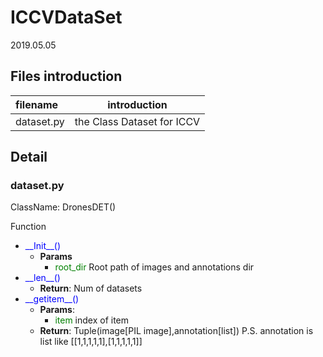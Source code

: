 # ICCVDataSet

2019.05.05

## Files introduction

|filename|introduction|
|:----|:-----:|
|dataset.py|the Class Dataset for ICCV|

## Detail

### dataset.py

ClassName: DronesDET()


Function  
- <font color='blue' >\_\_Init\_\_() </font>
  - **Params** 
    - <font color='green' >root_dir</font> Root path of images and annotations dir
- <font color='blue' >\_\_len\_\_() </font>
  - **Return**: Num of datasets
- <font color='blue' >\_\_getitem\_\_() </font>
  - **Params**: 
    - <font color='green' >item</font> index of item 
  - **Return**: Tuple(image[PIL image],annotation[list]) P.S. annotation is list like
    \[[1,1,1,1,1],[1,1,1,1,1]]